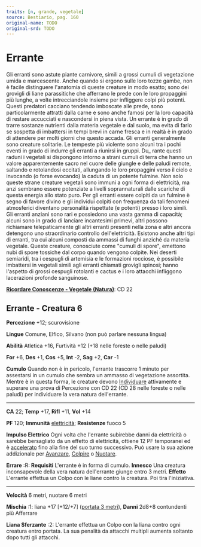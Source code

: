 ```yaml
---
traits: [n, grande, vegetale]
source: Bestiario, pag. 160
original-name: TODO
original-srd: TODO
---
```


# Errante

Gli erranti sono astute piante carnivore, simili a grossi cumuli di vegetazione
umida e marcescente. Anche quando si ergono sulle loro tozze gambe, non è facile
distinguere l'anatomia di queste creature in modo esatto; sono dei grovigli di
liane parassitiche che afferrano le prede con le loro propaggini più lunghe, a
volte intrecciandole insieme per infliggere colpi più potenti. Questi predatori
cacciano tendendo imboscate alle prede, sono particolarmente attratti dalla
carne e sono anche famosi per la loro capacità di restare accucciati e
nascondersi in piena vista. Un errante è in grado di trarre sostanze nutrienti
dalla materia vegetale e dal suolo, ma evita di farlo se sospetta di imbattersi
in tempi brevi in carne fresca e in realtà è in grado di attendere per molti
giorni che questo accada. Gli erranti generalmente sono creature solitarie. Le
tempeste più violente sono alcuni tra i pochi eventi in grado di indurre gli
erranti a riunirsi in gruppi. Du\_ rante questi raduni i vegetali si dispongono
intorno a strani cumuli di terra che hanno un valore apparentemente sacro nel
cuore delle giungle e delle paludi remote, saltando e rotolandosi eccitati,
allungando le loro propaggini verso il cielo e invocando (o forse evocando) la
caduta di un potente fulmine. Non solo queste strane creature vegetali sono
immuni a ogni forma di elettricità, ma anzi sembrano essere potenziate a livelli
soprannaturali dalle scariche di questa energia allo stato puro. Per gli erranti
essere colpiti da un fulmine è segno di favore divino e gli individui colpiti
con frequenza da tali fenomeni atmosferici diventano personalità rispettate (e
potenti) presso i loro simili. Gli erranti anziani sono rari e possiedono una
vasta gamma di capacità; alcuni sono in grado di lanciare incantesimi primevi,
altri possono richiamare telepaticamente gli altri erranti presenti nella zona e
altri ancora detengono uno straordinario controllo dell'elettricità. Esistono
anche altri tipi di erranti, tra cui alcuni composti da ammassi di funghi
anziché da materia vegetale. Queste creature, conosciute come "cumuli di spore",
emettono nubi di spore tossiche dal corpo quando vengono colpite. Nei deserti
semiaridi, tra i cespugli di artemisia e le formazioni rocciose, è possibile
imbattersi in vegetali simili agli erranti chiamati grovigli spinosi; hanno
l'aspetto di grossi cespugli rotolanti e cactus e i loro attacchi infliggono
lacerazioni profonde sanguinose.

**[Ricordare Conoscenze - Vegetale (Natura)](/azioni/abilita/ricordare-conoscenze)**:
CD 22

## Errante - Creatura 6

**Percezione** +12; scurovisione

**Lingue** Comune, Elfico, Silvano (non può parlare nessuna lingua)

**Abilità** Atletica +16, Furtività +12 (+18 nelle foreste o nelle paludi)

**For** +6, **Des** +1, **Cos** +5, **Int** -2, **Sag** +2, **Car** -1

**Cumulo** Quando non è in pericolo, l'errante trascorre 1 minuto per assestarsi
in un cumulo che sembra un ammasso di vegetazione assortita. Mentre è in questa
forma, le creature devono [Individuare](/azioni/base/individuare) attivamente e
superare una prova di Percezione con CD 22 (CD 28 nelle foreste o nelle paludi)
per individuare la vera natura dell'errante.

---

**CA** 22; **Temp** +17, **Rifl** +11, **Vol** +14

**PF** 120; **Immunità** [elettricità](/tratti/elettricita); **Resistenze**
fuoco 5

**Impulso Elettrico** Ogni volta che l'errante subirebbe danni da elettricità o
sarebbe bersagliato da un effetto di elettricità, ottiene 12 PF temporanei ed è
[accelerato](/condizioni/accelerato) fino alla fine del suo turno successivo.
Può usare la sua azione addizionale per [Avanzare](/azioni/base/avanzare),
[Colpire](/azioni/base/colpire) o [Nuotare](/azioni/abilita/nuotare).

**Errare** :R: **Requisiti** L'errante è in forma di cumulo. **Innesco** Una
creatura inconsapevole della vera natura dell'errante giunge entro 3 metri.
**Effetto** L'errante effettua un Colpo con le liane contro la creatura. Poi
tira l'iniziativa.

---

**Velocità** 6 metri, nuotare 6 metri

**Mischia** :1: liana +17 \[+12/+7] ([portata 3 metri](/tratti/portata)),
**Danni** 2d8+8 contundenti più Afferrare

**Liana Sferzante** :2: L'errante effettua un Colpo con la liana contro ogni
creatura entro portata. La sua penalità da attacchi multipli aumenta soltanto
dopo tutti gli attacchi.
